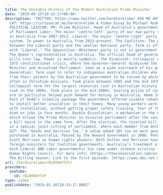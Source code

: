 ```yaml
---
title: The Unstable History of the Modern Australian Prime Minister
date: "2019-09-15T10:33:17+08:00"
description: 'TWITTER: https://www.twitter.com/hardcorelime/ ASK ME ANYTHING ON CURIOUS
  CAT: https://curiouscat.me/hardcorelime A Video Essay by Michael Roder. AUSTRALIAN
  POLITICAL LEXICON: PM: Prime Minister. Head of Australia’s government. MP: Member
  of Parliament Labor: The major ‘centre-left’ party of our two-party system. In power
  in Australia from 2007-2013. Liberal: The major ‘centre-right’ party of our two-party
  system. In power in Australia from 2013-present. The Coalition: The partnership
  between the Liberal party and the smaller National party. Term is often used interchangeably
  with ‘Liberal.’ The Opposition: Whichever party is not in government. Governor-General:
  The Queen’s representative in Australia. The official head of government, signs
  bills into law. Power is mostly symbolic. The Dismissal: Colloquial name for the
  1975 constitutional crisis, where the Governor-General dismissed the sitting Prime
  Minister and dissolved Parliament. Seen as a wide overreach of his powers. Stolen
  Generation: Term used to refer to indigenous Australian children who were taken
  from their parents by the Australian government to be raised by white Australians,
  often in Christian missions. Took place between 1905 and the mid 1970s. Mining Boom:
  Colloquial term for the largest resources rush in Australian history since the gold
  rush in the 1800s. Took place in the mid-2000s. Soaring prices of coal and iron
  ore in particular helped push demand for mining in Australia. Home Insulation Scheme:
  Part of Rudd’s stimulus package The government offered sizable rebates for homeowners
  to install better insulation in their homes. Many young workers were hired to help
  with installation, without getting proper safety training. Four of these workers
  died on jobs in four months. Double Dissolution: a mechanism in the Australian constitution
  which allows the Prime Minister to dissolve parliament after the senate rejects
  a bill twice in the same form. After the election, the rejected bill is introduced
  in a special joint-sitting of parliament, where each member from both houses votes.
  GST: The ‘Goods and Services Tax.’ A value added 10% tax on most goods and services
  purchased in Australia. Passed by the Howard Government in 2000. Peter Dutton and
  Scott Morrison as human rights abusers: Both Dutton and Morrison have served as
  foreign ministers for Coalition governments. Australia’s treatment of refugees (Under
  both Liberal AND Labor governments) has come under intense scrutiny from the UN
  Human Rights Council. For more info: [https://theconversation.com/un-slams-australias-human-rights-record-87169]
  The Killing Season: Link to the first episode: [https://www.abc.net.au/news/programs/killing-season/2015-06-05/the-killing-season-full-episode-one-1-sarah-ferguson/6532880]'
url: /hardcorelime/rDL0V6mYlVY/
providers:
  youtube:
    id: rDL0V6mYlVY
type: video
publishdate: "2019-02-26T20:33:17.000Z"
---
```

